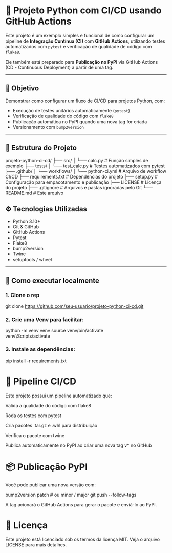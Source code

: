 # 🐍 Projeto Python com CI/CD usando GitHub Actions

Este projeto é um exemplo simples e funcional de como configurar um pipeline de **Integração Contínua (CI)** com **GitHub Actions**, utilizando testes automatizados com `pytest` e verificação de qualidade de código com `flake8`.

Ele também está preparado para **Publicação no PyPI** via GitHub Actions (CD - Continuous Deployment) a partir de uma tag.

---

## 🎯 Objetivo

Demonstrar como configurar um fluxo de CI/CD para projetos Python, com:

- Execução de testes unitários automaticamente (`pytest`)
- Verificação de qualidade do código com `flake8`
- Publicação automática no PyPI quando uma nova tag for criada
- Versionamento com `bump2version`

---

## 📁 Estrutura do Projeto

projeto-python-ci-cd/
├── src/
│ └── calc.py # Função simples de exemplo
├── tests/
│ └── test_calc.py # Testes automatizados com pytest
├── .github/
│ └── workflows/
│ └── python-ci.yml # Arquivo de workflow CI/CD
├── requirements.txt # Dependências do projeto
├── setup.py # Configuração para empacotamento e publicação
├── LICENSE # Licença do projeto
├── .gitignore # Arquivos e pastas ignoradas pelo Git
└── README.md # Este arquivo

## ⚙️ Tecnologias Utilizadas

- Python 3.10+
- Git & GitHub
- GitHub Actions
- Pytest
- Flake8
- bump2version
- Twine
- setuptools / wheel

---

## 🚀 Como executar localmente

### 1. Clone o rep

git clone https://github.com/seu-usuario/projeto-python-ci-cd.git

### 2. Crie uma Venv para facilitar:

python -m venv venv
source venv/bin/activate  
venv\Scripts\activate     

### 3. Instale as dependências:

pip install -r requirements.txt


# 🧪 Pipeline CI/CD
Este projeto possui um pipeline automatizado que:

Valida a qualidade do código com flake8

Roda os testes com pytest

Cria pacotes .tar.gz e .whl para distribuição

Verifica o pacote com twine

Publica automaticamente no PyPI ao criar uma nova tag v* no GitHub

# 📦 Publicação PyPI
Você pode publicar uma nova versão com:

bump2version patch  # ou minor / major
git push --follow-tags

A tag acionará o GitHub Actions para gerar o pacote e enviá-lo ao PyPI.

# 📄 Licença
Este projeto está licenciado sob os termos da licença MIT. Veja o arquivo LICENSE para mais detalhes.